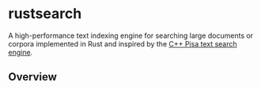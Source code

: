 # rustsearch

A high-performance text indexing engine for searching large documents or corpora implemented in Rust and inspired by the [C++ Pisa text search engine](https://github.com/pisa-engine/pisa).

## Overview
